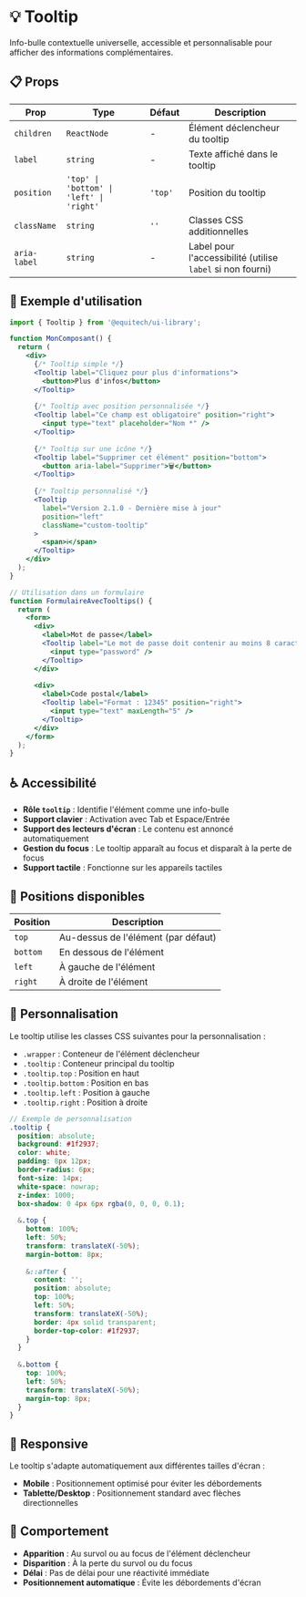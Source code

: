 # 💡 Tooltip

Info-bulle contextuelle universelle, accessible et personnalisable pour afficher des informations complémentaires.

## 📋 Props

| Prop | Type | Défaut | Description |
|------|------|--------|-------------|
| `children` | `ReactNode` | - | Élément déclencheur du tooltip |
| `label` | `string` | - | Texte affiché dans le tooltip |
| `position` | `'top' \| 'bottom' \| 'left' \| 'right'` | `'top'` | Position du tooltip |
| `className` | `string` | `''` | Classes CSS additionnelles |
| `aria-label` | `string` | - | Label pour l'accessibilité (utilise `label` si non fourni) |

## 🚀 Exemple d'utilisation

```jsx
import { Tooltip } from '@equitech/ui-library';

function MonComposant() {
  return (
    <div>
      {/* Tooltip simple */}
      <Tooltip label="Cliquez pour plus d'informations">
        <button>Plus d'infos</button>
      </Tooltip>
      
      {/* Tooltip avec position personnalisée */}
      <Tooltip label="Ce champ est obligatoire" position="right">
        <input type="text" placeholder="Nom *" />
      </Tooltip>
      
      {/* Tooltip sur une icône */}
      <Tooltip label="Supprimer cet élément" position="bottom">
        <button aria-label="Supprimer">🗑️</button>
      </Tooltip>
      
      {/* Tooltip personnalisé */}
      <Tooltip 
        label="Version 2.1.0 - Dernière mise à jour" 
        position="left"
        className="custom-tooltip"
      >
        <span>ℹ️</span>
      </Tooltip>
    </div>
  );
}

// Utilisation dans un formulaire
function FormulaireAvecTooltips() {
  return (
    <form>
      <div>
        <label>Mot de passe</label>
        <Tooltip label="Le mot de passe doit contenir au moins 8 caractères">
          <input type="password" />
        </Tooltip>
      </div>
      
      <div>
        <label>Code postal</label>
        <Tooltip label="Format : 12345" position="right">
          <input type="text" maxLength="5" />
        </Tooltip>
      </div>
    </form>
  );
}
```

## ♿ Accessibilité

- **Rôle `tooltip`** : Identifie l'élément comme une info-bulle
- **Support clavier** : Activation avec Tab et Espace/Entrée
- **Support des lecteurs d'écran** : Le contenu est annoncé automatiquement
- **Gestion du focus** : Le tooltip apparaît au focus et disparaît à la perte de focus
- **Support tactile** : Fonctionne sur les appareils tactiles

## 🎨 Positions disponibles

| Position | Description |
|----------|-------------|
| `top` | Au-dessus de l'élément (par défaut) |
| `bottom` | En dessous de l'élément |
| `left` | À gauche de l'élément |
| `right` | À droite de l'élément |

## 🎨 Personnalisation

Le tooltip utilise les classes CSS suivantes pour la personnalisation :
- `.wrapper` : Conteneur de l'élément déclencheur
- `.tooltip` : Conteneur principal du tooltip
- `.tooltip.top` : Position en haut
- `.tooltip.bottom` : Position en bas
- `.tooltip.left` : Position à gauche
- `.tooltip.right` : Position à droite

```scss
// Exemple de personnalisation
.tooltip {
  position: absolute;
  background: #1f2937;
  color: white;
  padding: 8px 12px;
  border-radius: 6px;
  font-size: 14px;
  white-space: nowrap;
  z-index: 1000;
  box-shadow: 0 4px 6px rgba(0, 0, 0, 0.1);
  
  &.top {
    bottom: 100%;
    left: 50%;
    transform: translateX(-50%);
    margin-bottom: 8px;
    
    &::after {
      content: '';
      position: absolute;
      top: 100%;
      left: 50%;
      transform: translateX(-50%);
      border: 4px solid transparent;
      border-top-color: #1f2937;
    }
  }
  
  &.bottom {
    top: 100%;
    left: 50%;
    transform: translateX(-50%);
    margin-top: 8px;
  }
}
```

## 📱 Responsive

Le tooltip s'adapte automatiquement aux différentes tailles d'écran :
- **Mobile** : Positionnement optimisé pour éviter les débordements
- **Tablette/Desktop** : Positionnement standard avec flèches directionnelles

## 🔧 Comportement

- **Apparition** : Au survol ou au focus de l'élément déclencheur
- **Disparition** : À la perte du survol ou du focus
- **Délai** : Pas de délai pour une réactivité immédiate
- **Positionnement automatique** : Évite les débordements d'écran 